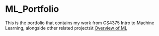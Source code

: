 # ML_Portfolio
This is the portfolio that contains my work from CS4375 Intro to Machine Learning, alongside other related projects\t
[Overview of ML](https://github.com/Djeggis/ML_Portfolio/blob/c8b2b5296a3e48aa9b620de38eb24447f238a698/Overview%20of%20ML.pdf)